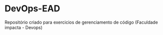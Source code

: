 # DevOps-EAD
Repositório criado para exercicios de gerenciamento de código (Faculdade impacta - Devops)
